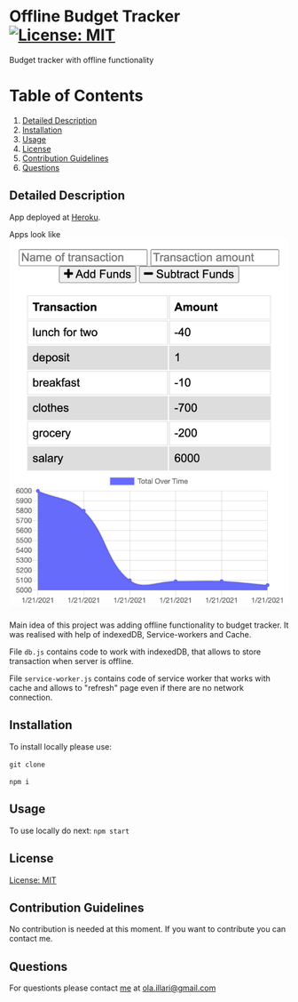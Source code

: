 # Offline Budget Tracker [![License: MIT](https://img.shields.io/badge/License-MIT-yellow.svg)](https://opensource.org/licenses/MIT)
  Budget tracker with offline functionality
  # Table of Contents
  1. [Detailed Description](#deatiled-description)
  2. [Installation](#installation)
  3. [Usage](#usage)
  4. [License](#license)
  5. [Contribution Guidelines](#contribution-guidelines)
  6. [Questions](#questions)
## Detailed Description
App deployed at [Heroku](https://mysterious-cove-07109.herokuapp.com/).

Apps look like ![screenshot](./shot.png)

Main idea of this project was adding offline functionality to budget tracker. It was realised with help of indexedDB, Service-workers and Cache. 

File `db.js` contains code to work with indexedDB, that allows to store transaction when server is offline.

File `service-worker.js` contains code of service worker that works with cache and allows to "refresh" page even if there are no network connection.

## Installation
To install locally  please use: 

`git clone`  

`npm i`
## Usage
To use locally do next: 
`npm start`
## License
[License: MIT](https://opensource.org/licenses/MIT)
## Contribution Guidelines 
No contribution is needed at this moment. If you want to contribute you can contact me.
## Questions
For questionts please contact [me](https://github.com/Myau5x) at ola.illari@gmail.com
 

